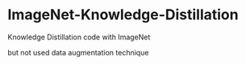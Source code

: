 # ImageNet-Knowledge-Distillation
Knowledge Distillation code with ImageNet

but not used data augmentation technique
